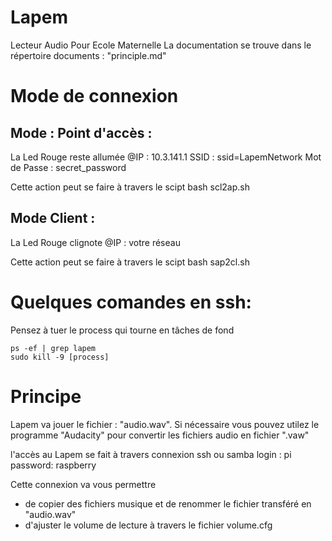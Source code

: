 # Lapem
Lecteur Audio Pour Ecole Maternelle
La documentation se trouve dans le répertoire documents : "principle.md"

# Mode de connexion
   
## Mode : Point d'accès : 

La Led Rouge reste allumée
    @IP : 10.3.141.1
    SSID : ssid=LapemNetwork
    Mot de Passe  : secret_password

Cette action peut se faire à travers le scipt
    bash scl2ap.sh

## Mode Client : 

La Led Rouge clignote
    @IP : votre réseau

Cette action peut se faire à travers le scipt
    bash sap2cl.sh
    
# Quelques comandes en ssh:

Pensez à tuer le process qui tourne en tâches de fond

    ps -ef | grep lapem 
    sudo kill -9 [process]
    

# Principe

Lapem va jouer le fichier : "audio.wav".
Si nécessaire vous pouvez utilez le programme "Audacity" pour convertir les fichiers audio en  fichier ".vaw"

l'accès au Lapem se fait à travers connexion ssh ou samba
    login : pi
    password: raspberry

Cette connexion va vous permettre 
* de copier des fichiers musique et de renommer le fichier transféré en "audio.wav"
* d'ajuster le volume de lecture à travers le fichier volume.cfg